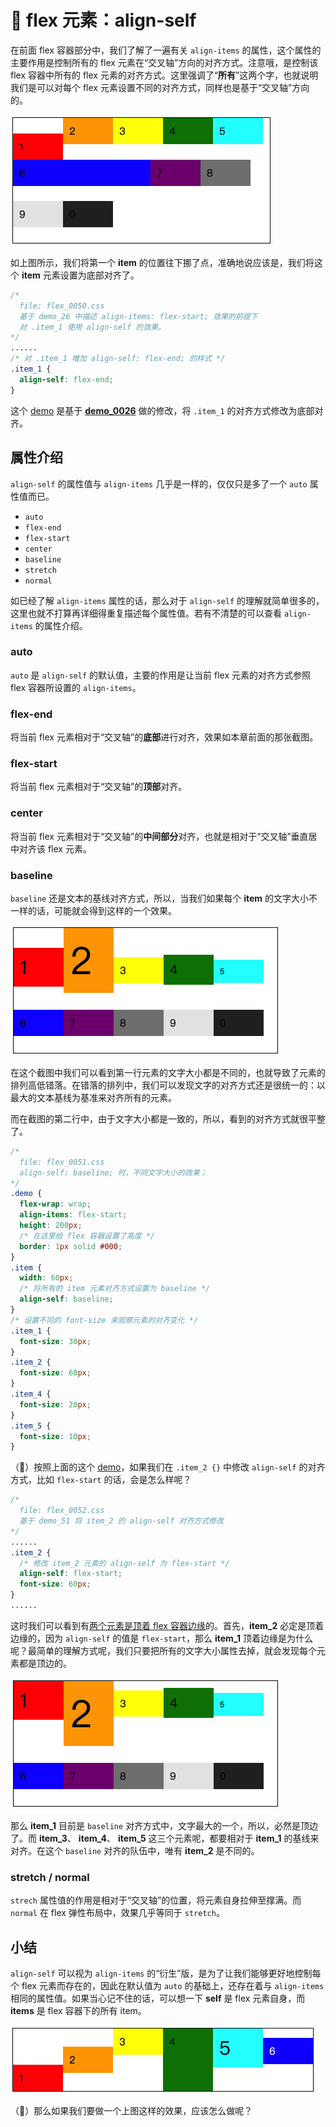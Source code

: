 # 📕 flex 元素：align-self

在前面 flex 容器部分中，我们了解了一遍有关 `align-items` 的属性，这个属性的主要作用是控制所有的 flex 元素在“交叉轴”方向的对齐方式。注意哦，是控制该 flex 容器中所有的 flex 元素的对齐方式。这里强调了“**所有**”这两个字，也就说明我们是可以对每个 flex 元素设置不同的对齐方式，同样也是基于“交叉轴”方向的。

<img src="/image/02-11-01.png" style="zoom:50%;" />

如上图所示，我们将第一个 **item** 的位置往下挪了点，准确地说应该是，我们将这个 **item** 元素设置为底部对齐了。

```css
/* 
  file: flex_0050.css
  基于 demo_26 中描述 align-items: flex-start; 效果的前提下
  对 .item_1 使用 align-self 的效果。
*/
......
/* 对 .item_1 增加 align-self: flex-end; 的样式 */
.item_1 {
  align-self: flex-end;
}
```

这个 [demo](../../demo.html?id=50) 是基于 **[demo_0026](../../demo.html?id=26)** 做的修改，将 `.item_1` 的对齐方式修改为底部对齐。

## 属性介绍

`align-self` 的属性值与 `align-items` 几乎是一样的，仅仅只是多了一个 `auto` 属性值而已。

* `auto`
* `flex-end` 
* `flex-start`
* `center`
* `baseline`
* `stretch`
* `normal`

如已经了解 `align-items` 属性的话，那么对于 `align-self` 的理解就简单很多的，这里也就不打算再详细得重复描述每个属性值。若有不清楚的可以查看 `align-items` 的属性介绍。

### auto

`auto` 是 `align-self` 的默认值，主要的作用是让当前 flex 元素的对齐方式参照 flex 容器所设置的 `align-items`。

### flex-end

将当前 flex 元素相对于“交叉轴”的**底部**进行对齐，效果如本章前面的那张截图。

### flex-start

将当前 flex 元素相对于“交叉轴”的**顶部**对齐。

### center

将当前 flex 元素相对于“交叉轴”的**中间部分**对齐，也就是相对于“交叉轴”垂直居中对齐该 flex 元素。

### baseline

`baseline` 还是文本的基线对齐方式，所以，当我们如果每个 **item** 的文字大小不一样的话，可能就会得到这样的一个效果。

<img src="/image/02-11-02.png" style="zoom:50%;" />

在这个截图中我们可以看到第一行元素的文字大小都是不同的，也就导致了元素的排列高低错落。在错落的排列中，我们可以发现文字的对齐方式还是很统一的：以最大的文本基线为基准来对齐所有的元素。

而在截图的第二行中，由于文字大小都是一致的，所以，看到的对齐方式就很平整了。

```css
/*
  file: flex_0051.css
  align-self: baseline; 时，不同文字大小的效果；
*/
.demo {
  flex-wrap: wrap;
  align-items: flex-start;
  height: 200px;
  /* 在这里给 flex 容器设置了高度 */
  border: 1px solid #000;
}
.item {
  width: 60px;
  /* 将所有的 item 元素对齐方式设置为 baseline */
  align-self: baseline;
}
/* 设置不同的 font-size 来观察元素的对齐变化 */
.item_1 {
  font-size: 30px;
}
.item_2 {
  font-size: 60px;
}
.item_4 {
  font-size: 20px;
}
.item_5 {
  font-size: 10px;
}
```

（🤔）按照上面的这个 [demo](../../demo.html?id=51)，如果我们在 `.item_2 {}` 中修改 `align-self` 的对齐方式，比如 `flex-start` 的话，会是怎么样呢？

```css
/*
  file: flex_0052.css
  基于 demo_51 将 item_2 的 align-self 对齐方式修改
*/
......
.item_2 {
  /* 修改 item_2 元素的 align-self 为 flex-start */
  align-self: flex-start;
  font-size: 60px;
}
......
```

这时我们可以看到有[两个元素是顶着 flex 容器边缘](../../demo.html?id=52)的。首先，**item_2** 必定是顶着边缘的，因为 `align-self` 的值是 `flex-start`，那么 **item_1** 顶着边缘是为什么呢？最简单的理解方式呢，我们只要把所有的文字大小属性去掉，就会发现每个元素都是顶边的。

<img src="/image/02-11-03.png" style="zoom:50%;" />

那么 **item_1** 目前是 `baseline` 对齐方式中，文字最大的一个，所以，必然是顶边了。而 **item_3**、 **item_4**、 **item_5** 这三个元素呢，都要相对于 **item_1** 的基线来对齐。在这个 `baseline` 对齐的队伍中，唯有 **item_2** 是不同的。

### stretch / normal

`strech` 属性值的作用是相对于“交叉轴”的位置，将元素自身拉伸至撑满。而 `normal` 在 flex 弹性布局中，效果几乎等同于 `stretch`。

## 小结

`align-self` 可以视为 `align-items` 的“衍生”版，是为了让我们能够更好地控制每个 flex 元素而存在的，因此在默认值为 `auto` 的基础上，还存在着与 `align-items` 相同的属性值。如果当心记不住的话，可以想一下 **self** 是 flex 元素自身，而 **items** 是 flex 容器下的所有 item。

<img src="/image/02-11-04.png" style="zoom:50%;" />

（🤔）那么如果我们要做一个上图这样的效果，应该怎么做呢？
